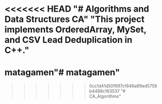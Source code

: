 <<<<<<< HEAD
"# Algorithms and Data Structures CA" 
"This project implements OrderedArray, MySet, and CSV Lead Deduplication in C++." 
=======
# matagamen"# matagamen" 
>>>>>>> 0cc1d41d50f997cf846a99ed5756b4488c163537
"# CA_Algorithms" 
